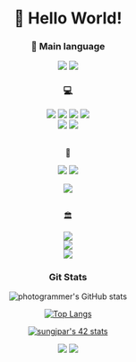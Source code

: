 <div align = center>
  <h1> 👋 Hello World!</h1>
 
 
 
  <h3> 🧰 Main language </h3>
  
  <img src="https://img.shields.io/badge/-C-A8B9CC?style=for-the-badge&logo=C&logoColor=white">
  
  <img src="https://img.shields.io/badge/-C++-00599C?style=for-the-badge&logo=Cplusplus&logoColor=white">
  
<!--   <img src="https://img.shields.io/badge/-JavaScript-F7DF1E?style=for-the-badge&logo=JavaScript&logoColor=white">-->
  <!--<img src="https://img.shields.io/badge/-React-61DAFB?style=for-the-badge&logo=React&logoColor=white"> -->
  
<!--   <img src="https://img.shields.io/badge/-Node.js-339933?style=for-the-badge&logo=Node.js&logoColor=white"> -->
<!--   <img src="https://img.shields.io/badge/-Python-3776AB?style=for-the-badge&logo=Python&logoColor=white"> -->
  <br>
  <h3> 💻 </h3>
  <img src="https://img.shields.io/badge/-CLion-black?style=for-the-badge&logo=CLion&logoColor=white">
  <img src="https://img.shields.io/badge/-Neovim-57A143?style=for-the-badge&logo=Neovim&logoColor=white">
  <img src="https://img.shields.io/badge/-Visual Studio Code-007ACC?style=for-the-badge&logo=Visual Studio Code&logoColor=white">
  <img src="https://img.shields.io/badge/-iTerm2-black?style=for-the-badge&logo=iTerm2&logoColor=white">
  <br>
  <img src="https://img.shields.io/badge/-macOS-white?style=for-the-badge&logo=macOS&logoColor=black">
  <img src="https://img.shields.io/badge/-Windows-0078D6?style=for-the-badge&logo=Windows&logoColor=white">



  <br> 📸
  
  <img src="https://img.shields.io/badge/-Lightroom-31A8FF?style=for-the-badge&logo=Adobe Lightroom&logoColor=white">
  <img src="https://img.shields.io/badge/-Photoshop-160b8c?style=for-the-badge&logo=Adobe Photoshop&logoColor=white">
  
  <a href="https://junephotography.myportfolio.com"> <img src="https://img.shields.io/badge/link-Photography Portfolio-black?style=for-the-badge"></a>
  
  
  <br> 🏛️
  <div>
   <a href="https://42seoul.kr/seoul42/main/view"> <img src="https://img.shields.io/badge/Seoul-CADET_22.03~-black?style=for-the-badge&logo=42"> </a>
 </div>
   <div>
     <a href="https://boostcamp.connect.or.kr"> <img src="https://img.shields.io/badge/BoostCamp_Web-Challenge_21.07~08-blue?style=for-the-badge"> </a>
  </div>
  <div>
   <a href="https://khu.ac.kr"> <img src="https://img.shields.io/badge/KHU-Chemical Engineering_15.02~22.02-A40F16?style=for-the-badge"> </a>
 </div>    



  
</div>

<div align = center>
  <h3> Git Stats </h3>
  
![photogrammer's GitHub stats](https://github-readme-stats.vercel.app/api?username=JuneParkCode&count_private=true&show_icons=true&theme=react&hide_border=1)
  
  [![Top Langs](https://github-readme-stats.vercel.app/api/top-langs/?username=JuneParkCode&theme=react&layout=compact&hide_border=1&count_private=true)](https://github.com/anuraghazra/github-readme-stats)
  

[![sungjpar's 42 stats](https://badge42.vercel.app/api/v2/stats/cl138rfz1000609l1ighwxvfu?cursusId=21)](https://github.com/JaeSeoKim/badge42)
  
</div>
<div align = center>
  <a href="https://photogrammers.tistory.com"> <img src="https://img.shields.io/badge/link-Blog-ff7700?style=for-the-badge"></a>
  <a href="https://sungjpar.notion.site"> <img src="https://img.shields.io/badge/link-notion-ff7700?style=for-the-badge"></a>

</div>
  
  



<!---
JuneParkCode/JuneParkCode is a ✨ special ✨ repository because its `README.md` (this file) appears on your GitHub profile.
You can click the Preview link to take a look at your changes.
--->
